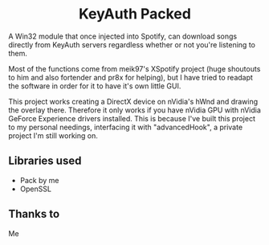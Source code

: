 <div align="center">
    <h1>KeyAuth Packed
</div>

A Win32 module that once injected into Spotify, can download songs directly from KeyAuth servers regardless whether or not you're listening to them.

Most of the functions come from meik97's XSpotify project (huge shoutouts to him and also fortender and pr8x for helping), but I have tried to readapt the software in order for it to have it's own little GUI.

This project works creating a DirectX device on nVidia's hWnd and drawing the overlay there. Therefore it only works if you have nVidia GPU with nVidia GeForce Experience drivers installed.
This is because I've built this project to my personal needings, interfacing it with "advancedHook", a private project I'm still working on.

## Libraries used
* Pack by me
* OpenSSL

## Thanks to
Me
